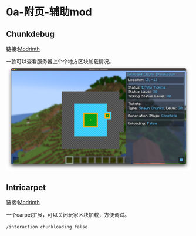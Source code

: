 # 0a-附页-辅助mod

## Chunkdebug

链接:[Modrinth](https://modrinth.com/mod/chunk-debug)

一款可以查看服务器上个个地方区块加载情况。
![演示](./img/chunkdebug.png)

## Intricarpet

链接:[Modrinth](https://modrinth.com/mod/intricarpet)

一个carpet扩展，可以关闭玩家区块加载，方便调试。

`/interaction chunkloading false`
